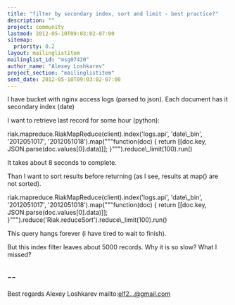 ```yaml
---
title: "filter by secondary index, sort and limit - best practice?"
description: ""
project: community
lastmod: 2012-05-10T09:03:02-07:00
sitemap:
  priority: 0.2
layout: mailinglistitem
mailinglist_id: "msg07420"
author_name: "Alexey Loshkarev"
project_section: "mailinglistitem"
sent_date: 2012-05-10T09:03:02-07:00
---
```



I have bucket with nginx access logs (parsed to json).
Each document has it secondary index (date)

I want to retrieve last record for some hour (python):

riak.mapreduce.RiakMapReduce(client).index('logs.api', 'date\\_bin',
'2012051017', '2012051018').map("""function(doc) { return [[doc.key,
JSON.parse(doc.values[0].data)]]; }""").reduce\\_limit(100).run()

It takes about 8 seconds to complete.

Than I want to sort results before returning (as I see, results at
map() are not sorted).

riak.mapreduce.RiakMapReduce(client).index('logs.api', 'date\\_bin',
'2012051017', '2012051018').map("""function(doc) { return [[doc.key,
JSON.parse(doc.values[0].data)]];
}""").reduce('Riak.reduceSort').reduce\\_limit(100).run()

This query hangs forever (i have tired to wait to finish).

But this index filter leaves about 5000 records. Why it is so slow?
What I missed?

-- 
----------------
Best regards
Alexey Loshkarev
mailto:elf2...@gmail.com

